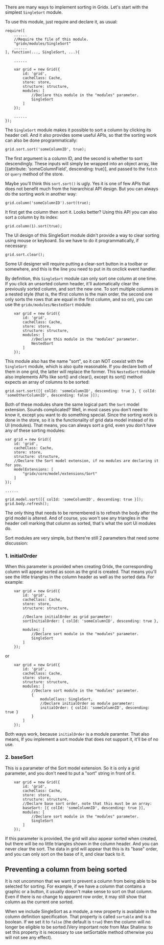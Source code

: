 There are many ways to implement sorting in Gridx. Let's start with the simplest `SingleSort` module.

To use this module, just require and declare it, as usual:

	require([
		......
		//Require the file of this module.
		"gridx/modules/SingleSort"
		......
	], function(..., SingleSort, ...){

		......

		var grid = new Grid({
			id: 'grid',
			cacheClass: Cache,
			store: store,
			structure: structure,
			modules: [
				//Declare this module in the "modules" parameter.
				SingleSort
			]
		});

		......
	});

The `SingleSort` module makes it possible to sort a column by clicking its header cell. And it also provides some useful APIs, so that the sorting work can also be done programmatically:

	grid.sort.sort('someColumnID', true);

The first argument is a column ID, and the second is whether to sort descendingly. These inputs will simply be wrapped into an object array, like [{attribute: 'someColumnField', descending: true}], and passed to the `fetch` or `query` method of the store.

Maybe you'll think this `sort.sort()` is ugly. Yes it is one of few APIs that does not benefit much from the hierarchical API design. But you can always do the sorting work in another way:

	grid.column('someColumnID').sort(true);

It first get the column then sort it. Looks better? Using this API you can also sort a column by its index:

	grid.column(1).sort(true);

The UI design of this SingleSort module didn't provide a way to clear sorting using mouse or keyboard. So we have to do it programmatically, if necessary:

	grid.sort.clear();

Some UI designer will require putting a clear-sort button in a toolbar or somewhere, and this is the line you need to put in its onclick event handler.

By definition, this `SingleSort` module can only sort one column at one time. If you click an unsorted column header, it'll automatically clear the previously sorted column, and sort the new one. To sort multiple columns in a nested style (that is, the tfirst column is the main order, the second one only sorts the rows that are equal in the first column, and so on), you can use the `gridx/modules/NestedSort` module:

		var grid = new Grid({
			id: 'grid',
			cacheClass: Cache,
			store: store,
			structure: structure,
			modules: [
				//Declare this module in the "modules" parameter.
				NestedSort
			]
		});

This module also has the name "sort", so it can NOT coexist with the `SingleSort` module, which is also quite reasonable. If you declare both of them in one grid, the latter will replace the former. This `NestedSort` module also implements APIs like sort() and clear(), except its sort() method expects an array of columns to be sorted:

	grid.sort.sort([{ colId: 'someColumnID', descending: true }, { colId: 'someOtherColumnID', descending: false }]);

Both of these modules share the same logical part: the `Sort` model extension. Sounds complicated? Well, in most cases you don't need to know it, except you want to do something special. 
Since the sorting work is done in the store, so it is the functionality of grid data model instead of its UI (modules). That means, you can always sort a grid, even you don't have any of these sorting modules:

	var grid = new Grid({
		id: 'grid',
		cacheClass: Cache,
		store: store,
		structure: structure,
		//Declare the Sort model extension, if no modules are declaring it for you.
		modelExtensions: [
			"gridx/core/model/extensions/Sort"
		]
	});

	......

	grid.model.sort([{ colId: 'someColumnID', descending: true }]);
	grid.body.refresh();

The only thing that needs to be remembered is to refresh the body after the grid model is altered. And of course, you won't see any triangles in the header cell marking that column as sorted, that's what the sort UI modules do.

Sort modules are very simple, but there're still 2 parameters that need some discussion:

### 1. initialOrder
When this parameter is provided when creating Gridx, the corresponding column will appear sorted as soon as the grid is created. That means you'll see the little triangles in the column header as well as the sorted data. For example:
	
		var grid = new Grid({
			id: 'grid',
			cacheClass: Cache,
			store: store,
			structure: structure,

			//Declare initialOrder as grid parameter:
			sortInitialOrder: { colId: 'someColumnID', descending: true },

			modules: [
				//Declare sort module in the "modules" parameter.
				SingleSort
			]
		});

or

		var grid = new Grid({
			id: 'grid',
			cacheClass: Cache,
			store: store,
			structure: structure,
			modules: [
				//Declare sort module in the "modules" parameter.
				{
					moduleClass: SingleSort,
					//Declare initialOrder as module parameter:
					initialOrder: { colId: 'someColumnID', descending: true }
				}
			]
		});

Both ways work, because `initialOrder` is a module paramter. That also means, If you implement a sort module that does not support it, it'll be of no use.

### 2. baseSort
This is a parameter of the Sort model extension. So it is only a grid parameter, and you don't need to put a "sort" string in front of it.

		var grid = new Grid({
			id: 'grid',
			cacheClass: Cache,
			store: store,
			structure: structure,
			//Declare base sort order, note that this must be an array:
			baseSort: [{ colId: 'someColumnID', descending: true }],
			modules: [
				//Declare sort module in the "modules" parameter.
				SingleSort
			]
		});

If this parameter is provided, the grid will also appear sorted when created, but there will be no little triangles shown in the column header. And you can never clear the sort. The data in grid will appear that this is its "base" order, and you can only sort on the base of it, and clear back to it.

## Preventing a column from being sorted
It is not uncommon that we want to prevent a column from being able to be selected for sorting.  For example, if we have a column that contains a graphic or a button, it usually doesn't make sense to sort on that column.  Even if there is no change to apparent row order, it may still show that column as the current one sorted.

When we include SingleSort as a module, a new property is available in the column definition specification.  That property is called `sortable` and is a boolean.  If we set it to `false` (the default is `true`) then the column will no longer be eligible to be sorted.(Very important note from Max Shalima: to set this property it is necessary to use setSortable method otherwise you will not see any effect).